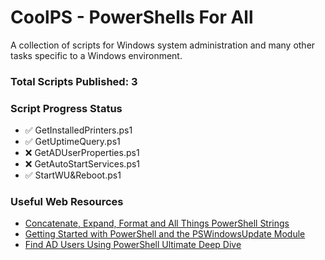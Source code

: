 # CoolPS - PowerShells For All
A collection of scripts for Windows system administration and many other tasks specific to a Windows environment.
### Total Scripts Published: 3
### Script Progress Status
* ✅ GetInstalledPrinters.ps1 
* ✅ GetUptimeQuery.ps1
* ❌ GetADUserProperties.ps1
* ❌ GetAutoStartServices.ps1
* ✅ StartWU&Reboot.ps1
### Useful Web Resources
* [Concatenate, Expand, Format and All Things PowerShell Strings](https://adamtheautomator.com/powershell-strings/)
* [Getting Started with PowerShell and the PSWindowsUpdate Module](https://adamtheautomator.com/pswindowsupdate/)
* [Find AD Users Using PowerShell Ultimate Deep Dive](https://thesysadminchannel.com/get-aduser-find-active-directory-users-using-powershell-ultimate-deep-dive/)